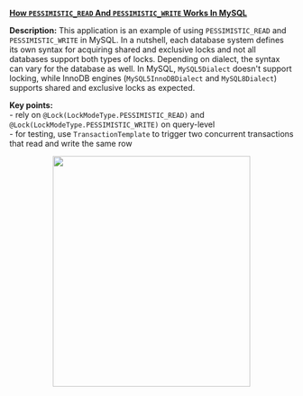 **[How `PESSIMISTIC_READ` And `PESSIMISTIC_WRITE` Works In MySQL](https://github.com/AnghelLeonard/Hibernate-SpringBoot/tree/master/HibernateSpringBootPessimisticLocks)**
 
**Description:** This application is an example of using `PESSIMISTIC_READ` and `PESSIMISTIC_WRITE` in MySQL. In a nutshell, each database system defines its own syntax for acquiring shared and exclusive locks and not all databases support both types of locks. Depending on dialect, the syntax can vary for the database as well. In MySQL, `MySQL5Dialect` doesn't support locking, while InnoDB engines (`MySQL5InnoDBDialect` and `MySQL8Dialect`) supports shared and exclusive locks as expected.

**Key points:**\
     - rely on `@Lock(LockModeType.PESSIMISTIC_READ)` and `@Lock(LockModeType.PESSIMISTIC_WRITE)` on query-level\
     - for testing, use `TransactionTemplate` to trigger two concurrent transactions that read and write the same row
     
<a href="https://leanpub.com/java-persistence-performance-illustrated-guide"><p align="center"><img src="https://github.com/AnghelLeonard/Hibernate-SpringBoot/blob/master/Java%20Persistence%20Performance%20Illustrated%20Guide.jpg" height="410" width="350"/></p></a>
